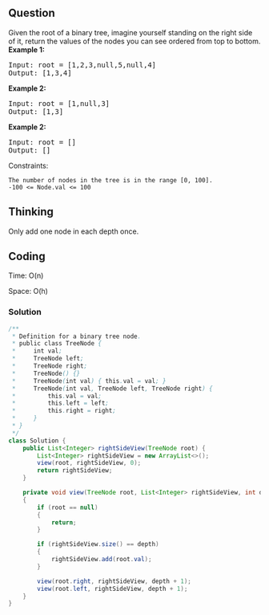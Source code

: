 ## Question
Given the root of a binary tree, imagine yourself standing on the right side of it, return the values of the nodes you can see ordered from top to bottom.
**Example 1:**
<pre>
Input: root = [1,2,3,null,5,null,4]
Output: [1,3,4]
</pre>

**Example 2:**
<pre>
Input: root = [1,null,3]
Output: [1,3]
</pre>

**Example 2:**
<pre>
Input: root = []
Output: []
</pre>

Constraints:

    The number of nodes in the tree is in the range [0, 100].
    -100 <= Node.val <= 100



## Thinking
Only add one node in each depth once.

## Coding
Time: O(n)

Space: O(h)

### Solution
```java
/**
 * Definition for a binary tree node.
 * public class TreeNode {
 *     int val;
 *     TreeNode left;
 *     TreeNode right;
 *     TreeNode() {}
 *     TreeNode(int val) { this.val = val; }
 *     TreeNode(int val, TreeNode left, TreeNode right) {
 *         this.val = val;
 *         this.left = left;
 *         this.right = right;
 *     }
 * }
 */
class Solution {
    public List<Integer> rightSideView(TreeNode root) {
        List<Integer> rightSideView = new ArrayList<>();
        view(root, rightSideView, 0);
        return rightSideView;
    }

    private void view(TreeNode root, List<Integer> rightSideView, int depth)
    {
        if (root == null)
        {
            return;
        }

        if (rightSideView.size() == depth)
        {
            rightSideView.add(root.val);
        }

        view(root.right, rightSideView, depth + 1);
        view(root.left, rightSideView, depth + 1);
    }
}
```
